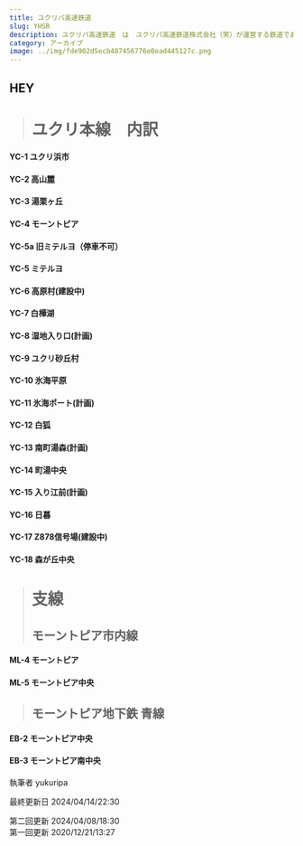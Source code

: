 ```yaml
---
title: ユクリパ高速鉄道
slug: YHSR
description: ユクリパ高速鉄道　は　ユクリパ高速鉄道株式会社（笑）が運営する鉄道である。
category: アーカイブ
image: ../img/fde902d5ecb487456776e0ead445127c.png
---
```

## HEY

> # ユクリ本線　内訳

#### YC-1 ユクリ浜市

#### YC-2 高山麓

#### YC-3 湯栗ヶ丘

#### YC-4 モーントピア

#### YC-5a 旧ミテルヨ（停車不可）

#### YC-5 ミテルヨ

#### YC-6 高原村(建設中)

#### YC-7 白樺湖

#### Y﻿C-8 湿地入り口(計画)

#### Y﻿C-9 ユクリ砂丘村

#### Y﻿C-10 氷海平原

#### Y﻿C-11 氷海ポート(計画)

#### YC-12 白狐

#### Y﻿C-13 南町湯森(計画)

#### Y﻿C-14 町湯中央

#### Y﻿C-15 入り江前(計画)

#### Y﻿C-16 日暮

#### Y﻿C-17 Z878信号場(建設中)

#### YC-18 森が丘中央

> # 支線
>
> ## モーントピア市内線

#### ML-4 モーントピア

#### ML-5 モーントピア中央

> ## モーントピア地下鉄 青線

#### EB-2 モーントピア中央

#### EB-3 モーントピア南中央

執筆者 yukuripa 

最終更新日 2024/04/14/22:30

第二回更新 2024/04/08/18:30\
第一回更新 2020/12/21/13:27

